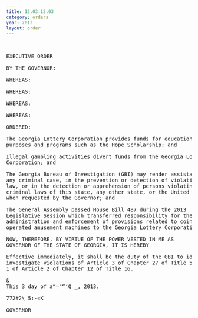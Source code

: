 ```yaml
---
title: 12.03.13.03
category: orders
year: 2013
layout: order
---
```


<pre> 

EXECUTIVE ORDER

BY THE GOVERNOR:

WHEREAS:

WHEREAS:

WHEREAS:

WHEREAS:

ORDERED:

The Georgia Lottery Corporation provides funds for educational
purposes and programs such as the Hope Scholarship; and

Illegal gambling activities divert funds from the Georgia Lottery
Corporation; and

The Georgia Bureau of Investigation (GBI) may render assistance in
any criminal case, in the prevention or detection of violations of
law, or in the detection or apprehension of persons violating the
criminal laws of this state, any other state, or the United States
when requested by the Governor; and

The General Assembly passed House Bill 487 during the 2013
Legislative Session which transferred responsibility for the
administration and enforcement of provisions related to coin
operated amusement machines to the Georgia Lottery Corporation.

NOW, THEREFORE, BY VIRTUE OF THE POWER VESTED IN ME AS
GOVERNOR OF THE STATE OF GEORGIA, IT IS HEREBY

Effective immediately, it shall be the duty of the GBI to identify and
investigate violations of Article 3 of Chapter 27 of Title 50 and Part
1 of Article 2 of Chapter 12 of Title 16.

&
This 3 day of a“—"“‘Q _, 2013.

772#2\ 5:-«K

GOVERNOR

</pre>
